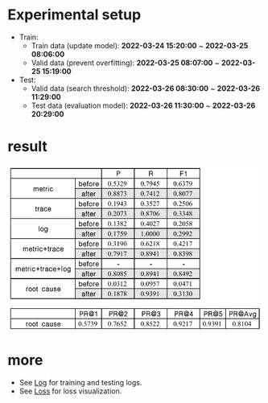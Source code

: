 # Experimental setup

- Train:
  - Train data (update model): **2022-03-24 15:20:00** ~ **2022-03-25 08:06:00**
  - Valid data (prevent overfitting): **2022-03-25 08:07:00** ~ **2022-03-25 15:19:00**
- Test:
  - Valid data (search threshold): **2022-03-26 08:30:00** ~ **2022-03-26 11:29:00**
  - Test data (evaluation model): **2022-03-26 11:30:00** ~ **2022-03-26 20:29:00**

# result
![](./result/img/result.png)

# more

- See [Log](./log.md) for training and testing logs.
- See [Loss](./result/img/) for loss visualization.
